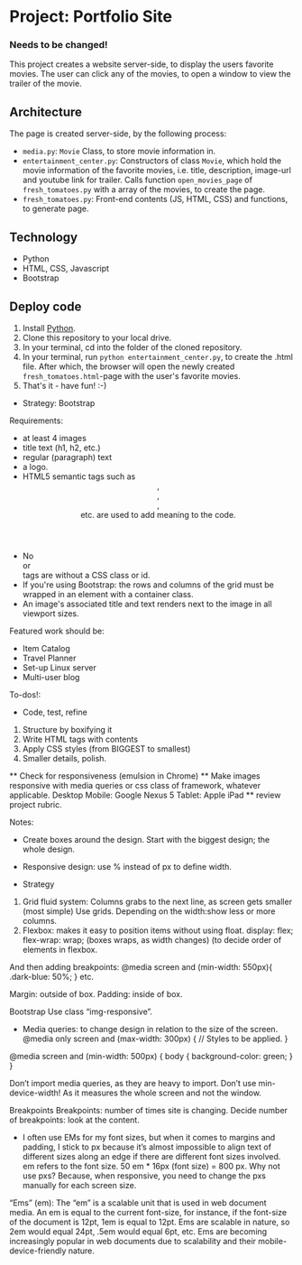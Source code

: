 # Project: Portfolio Site

### Needs to be changed!

This project creates a website server-side, to display the users favorite movies. The user can click any of the movies, to open a window to view the trailer of the movie.

## Architecture
The page is created server-side, by the following process:
* `media.py`: `Movie` Class, to store movie information in.
* `entertainment_center.py`: Constructors of class `Movie`, which hold the movie information of the favorite movies, i.e. title, description, image-url and youtube link for trailer. Calls function `open_movies_page` of `fresh_tomatoes.py` with a array of the movies, to create the page.
* `fresh_tomatoes.py`: Front-end contents (JS, HTML, CSS) and functions, to generate page.  

## Technology
* Python
* HTML, CSS, Javascript
* Bootstrap

## Deploy code
1. Install [Python](https://www.python.org/).
2. Clone this repository to your local drive.
3. In your terminal, cd into the folder of the cloned repository.
4. In your terminal, run `python entertainment_center.py`, to create the .html file. After which, the browser will open the newly created `fresh_tomatoes.html`-page with the user's favorite movies.
5. That's it - have fun! :-)

- Strategy: Bootstrap

Requirements:
- at least 4 images
- title text (h1, h2, etc.)
- regular (paragraph) text
- a logo.
- HTML5 semantic tags such as <header>, <footer>, <article>, <section> etc. are used to add meaning to the code.
- No <div> or <section> tags are without a CSS class or id.
- If you're using Bootstrap: the rows and columns of the grid must be wrapped in an element with a container class.
- An image's associated title and text renders next to the image in all viewport sizes.


Featured work should be:
- Item Catalog
- Travel Planner
- Set-up Linux server
- Multi-user blog


To-dos!:
* Code, test, refine
1. Structure by boxifying it
2. Write HTML tags with contents
3. Apply CSS styles (from BIGGEST to smallest) 
4. Smaller details, polish.



** Check for responsiveness (emulsion in Chrome)
** Make images responsive with media queries or css class of framework, whatever applicable.
Desktop
Mobile: Google Nexus 5
Tablet: Apple iPad
** review project rubric.

Notes:
- Create boxes around the design. Start with the biggest design; the whole design.
- Responsive design: use % instead of px to define width.

- Strategy
1) Grid fluid system: Columns grabs to the next line, as screen gets smaller (most simple) Use grids. Depending on the width:show less or more columns.
2) Flexbox: makes it easy to position items without using float.
display: flex;
flex-wrap: wrap; (boxes wraps, as width changes)
<order></order> (to decide order of elements in flexbox.

And then adding breakpoints:
@media screen and (min-width: 550px){
	.dark-blue: 50%;
}
etc.

Margin: outside of box. 
Padding: inside of box.

Bootstrap
Use class “img-responsive”.


- Media queries: to change design in relation to the size of the screen.
@media only screen and (max-width: 300px) {
	// Styles to be applied.
}

@media screen and (min-width: 500px) {
	body { background-color: green; }
}

<link rel=“stylesheet” media=“screen and (min-width):500px)” href=“over500.css”>

Don’t import media queries, as they are heavy to import.
Don’t use min-device-width! As it measures the whole screen and not the window.

Breakpoints
Breakpoints: number of times site is changing.
Decide number of breakpoints: look at the content.


- I often use EMs for my font sizes, but when it comes to margins and padding, I stick to px because it’s almost impossible to align text of different sizes along an edge if there are different font sizes involved.
em refers to the font size. 50 em * 16px (font size) = 800 px.
Why not use pxs? Because, when responsive, you need to change the pxs manually for each screen size.

“Ems” (em): The “em” is a scalable unit that is used in web document media. An em is equal to the current font-size, for instance, if the font-size of the document is 12pt, 1em is equal to 12pt. Ems are scalable in nature, so 2em would equal 24pt, .5em would equal 6pt, etc. Ems are becoming increasingly popular in web documents due to scalability and their mobile-device-friendly nature.
